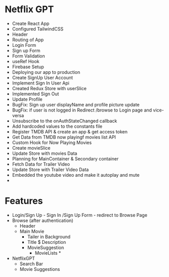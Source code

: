 # Netflix GPT

- Create React App
- Configured TailwindCSS
- Header
- Routing of App
- Login Form
- Sign up Form
- Form Validation
- useRef Hook
- Firebase Setup
- Deploying our app to production
- Create SignUp User Account
- Implement Sign In User Api
- Created Redux Store with userSlice
- Implemented Sign Out
- Update Profile
- BugFix: Sign up user displayName and profile picture update
- BugFix: if user is not logged in Redirect /browse to Login page and vice-versa
- Unsubscribe to the onAuthStateChanged callback
- Add hardcoded values to the constants file
- Register TMDB API & create an app & get access token 
- Get Data from TMDB now playingf movies list API
- Custom Hook for Now Playing Movies
- Create movieSlice
- Update Store with movies Data
- Planning for MainContainer & Secondary container
- Fetch Data for Trailer Video
- Update Store with Trailer Video Data
- Embedded the youtube video and make it autoplay and mute
- 


# Features
- Login/Sign Up
        - Sign In /Sign Up Form
        - redirect to Browse Page
- Browse (after authentication)
    - Header
    - Main Movie
        - Tailer in Background
        - Title $ Description
        - MovieSuggestion
            - MovieLists * 
- NetflixGPT
    - Search Bar
    - Movie Suggestions
